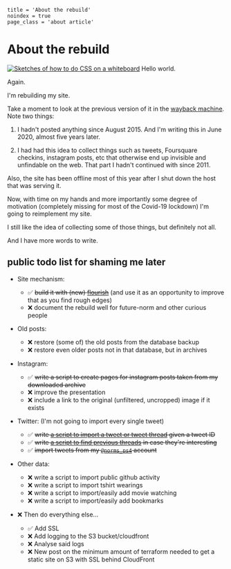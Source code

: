 ```
title = 'About the rebuild'
noindex = true
page_class = 'about article'
```

# About the rebuild

[![Sketches of how to do CSS on a whiteboard](https://mnf.m17s.net/2012/07/31/dropping-a-css-knowledge-bomb-on-rujmah.jpg)][img] Hello world.

Again.

I'm rebuilding my site.

Take a moment to look at the previous version of it in the
[wayback machine][wb]. Note two things:

1. I hadn't posted anything since August 2015. And I'm writing this in June 2020,
    almost five years later.

2. I had had this idea to collect things such as tweets, Foursquare checkins,
   instagram posts, etc that otherwise end up invisible and unfindable on the
   web. That part I hadn't continued with since 2011.

Also, the site has been offline most of this year
after I shut down the host that was serving it.

Now, with time on my hands
and more importantly some degree of motivation
(completely missing for most of the Covid-19 lockdown)
I'm going to reimplement my site.

I still like the idea of collecting some of those things,
but definitely not all.

And I have more words to write.


## public todo list for shaming me later


* Site mechanism:
  * ✅ <del>build it with (new) [flourish][fl]</del> 
    (and use it as an opportunity to improve that as you find rough edges)
  * ❌ document the rebuild well for future-norm and other curious people

* Old posts:
  * ❌ restore (some of) the old posts from the database backup
  * ❌ restore even older posts not in that database, but in archives

* Instagram:
  * ✅ <del>write a script to create pages for instagram posts
    taken from my downloaded archive</del>
  * ❌ improve the presentation
  * ❌ include a link to the original (unfiltered, uncropped) image if
    it exists 

* Twitter: (I'm not going to import every single tweet)
  * ✅ <del>write [a script to import a tweet or tweet thread][tw] given a tweet ID</del>
  * ✅ <del>write [a script to find previous threads][find] in case they're interesting</del>
  * ✅ <del>import tweets from my [`@norms_ps4`][ps4] account</del>

* Other data:
  * ❌ write a script to import public github activity
  * ❌ write a script to import tshirt wearings
  * ❌ write a script to import/easily add movie watching
  * ❌ write a script to import/easily add bookmarks

* ❌ Then do everything else...
  * ✅ Add SSL
  * ❌ Add logging to the S3 bucket/cloudfront
  * ❌ Analyse said logs
  * ❌ New post on the minimum amount of terraform needed to get a static site
    on S3 with SSL behind CloudFront

[fl]: https://github.com/norm/flourish
[wb]: https://web.archive.org/web/20180823220441/http://marknormanfrancis.com/
[img]: /2012/07/31/dropping-a-css-knowledge-bomb-on-rujmah
[tw]: https://github.com/norm/marknormanfrancis.com/blob/master/script/add_tweets
[find]: https://github.com/norm/marknormanfrancis.com/blob/master/script/find_tweets
[ps4]: https://twitter.com/norms_ps4
